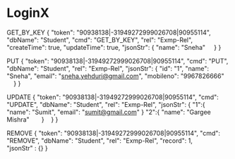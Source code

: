 # LoginX

GET_BY_KEY
{
    "token": "90938138|-31949272999026708|90955114",
    "dbName": "Student",
    "cmd": "GET_BY_KEY",
    "rel": "Exmp-Rel",
    "createTime": true,
    "updateTime": true,
    "jsonStr": {
        "name": "Sneha"
    }
}

PUT
{
    "token": "90938138|-31949272999026708|90955114",
    "cmd": "PUT",
    "dbName": "Student",
    "rel": "Exmp-Rel",
    "jsonStr": {
        "id": "1",
        "name": "Sneha",
        "email": "sneha.yehduri@gmail.com",
        "mobileno": "9967826666"
    }
}

UPDATE
{
    "token": "90938138|-31949272999026708|90955114",
    "cmd": "UPDATE",
    "dbName": "Student",
    "rel": "Exmp-Rel",
    "jsonStr": {
      "1":{
        "name": "Sumit",
        "email": "sumit@gmail.com"
      } 
      "2":{
        "name": "Gargee Mishra"
      }
   }
}

REMOVE
{
    "token": "90938138|-31949272999026708|90955114",
    "cmd": "REMOVE",
    "dbName": "Student",
    "rel": "Exmp-Rel",
    "record": 1,
    "jsonStr" : {}
}
